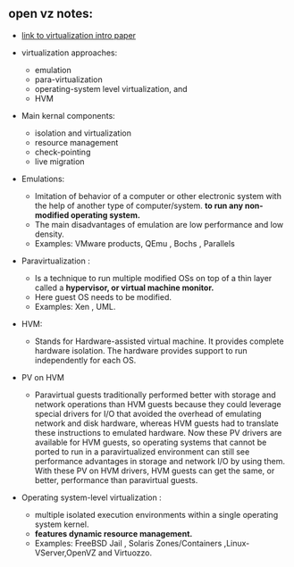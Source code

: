 ## open vz notes:

- [link to virtualization intro paper](http://download.openvz.org/doc/openvz-intro.pdf)

- virtualization approaches:
  * emulation
  * para-virtualization
  * operating-system level virtualization, and
  * HVM

- Main kernal components:
  * isolation and virtualization
  * resource management
  * check-pointing
  * live migration

- Emulations:
  * Imitation of behavior of a computer or other electronic system with the help of another type of computer/system. **to run any non-modified operating system.**
  * The main disadvantages of emulation are low performance and low density.
  * Examples: VMware products, QEmu , Bochs , Parallels

- Paravirtualization :
  * Is a technique to run multiple modified OSs on top of a thin layer called a **hypervisor, or virtual machine monitor.**
  * Here guest OS needs to be modified.
  * Examples: Xen , UML.

- HVM:
  * Stands for Hardware-assisted virtual machine. It provides complete hardware isolation. The hardware provides support to run independently for each OS.
- PV on HVM
  * Paravirtual guests traditionally performed better with storage and network operations than HVM guests because they could leverage special drivers for I/O that avoided the overhead of emulating network and disk hardware, whereas HVM guests had to translate these instructions to emulated hardware. Now these PV drivers are available for HVM guests, so operating systems that cannot be ported to run in a paravirtualized environment can still see performance advantages in storage and network I/O by using them. With these PV on HVM drivers, HVM guests can get the same, or better, performance than paravirtual guests.

- Operating system-level virtualization :
  * multiple isolated execution environments within a single operating system kernel.
  *  **features dynamic resource management.**
  * Examples: FreeBSD Jail , Solaris Zones/Containers ,Linux-VServer,OpenVZ and Virtuozzo.
